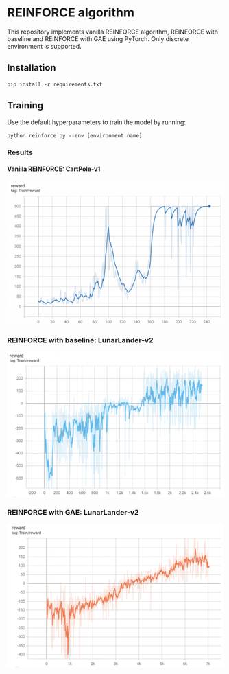 # REINFORCE algorithm

This repository implements vanilla REINFORCE algorithm, REINFORCE with baseline and REINFORCE with GAE using PyTorch.
Only discrete environment is supported.

## Installation

```
pip install -r requirements.txt
```

## Training

Use the default hyperparameters to train the model by running:
```
python reinforce.py --env [environment name]
```

### Results
#### Vanilla REINFORCE: CartPole-v1 

![](CartPole-v1.png)

### REINFORCE with baseline: LunarLander-v2 

![](LunarLander-v2_baseline.png)

### REINFORCE with GAE: LunarLander-v2

![](LunarLander-v2_GAE.png)
